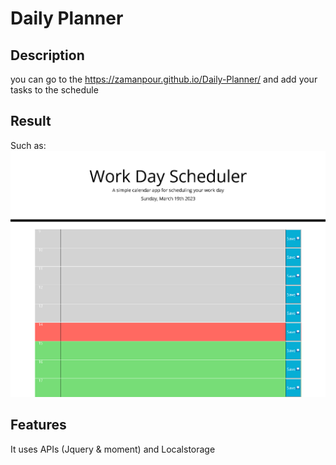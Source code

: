 # Daily Planner

## Description

you can go to the https://zamanpour.github.io/Daily-Planner/ and add your tasks to the schedule

## Result
Such as: <img src='assets/Work-Day-Scheduler.png'>


## Features
It uses APIs (Jquery & moment) and Localstorage